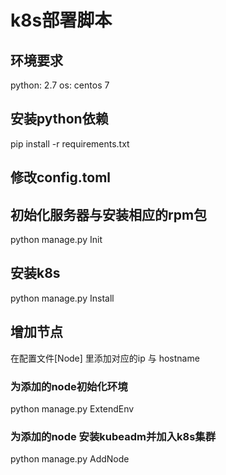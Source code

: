# k8s部署脚本

## 环境要求
python: 2.7
os: centos 7

## 安装python依赖
pip install -r requirements.txt

## 修改config.toml

## 初始化服务器与安装相应的rpm包
python manage.py Init

## 安装k8s
python manage.py Install

## 增加节点
在配置文件[Node] 里添加对应的ip 与 hostname
### 为添加的node初始化环境
python manage.py ExtendEnv
### 为添加的node 安装kubeadm并加入k8s集群
python manage.py AddNode